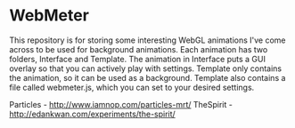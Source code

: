 # WebMeter

This repository is for storing some interesting WebGL animations I've come across to be used for background animations. Each animation has two folders, Interface and Template. The animation in Interface puts a GUI overlay so that you can actively play with settings. Template only contains the animation, so it can be used as a background. Template also contains a file called webmeter.js, which you can set to your desired settings.

Particles - http://www.iamnop.com/particles-mrt/
TheSpirit - http://edankwan.com/experiments/the-spirit/
